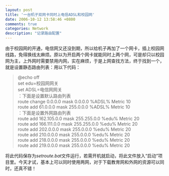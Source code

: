 ```yaml
---
layout: post
title: '一台机子双网卡同时上电信ADSL和校园网'
date: 2006-10-12 13:58:46 +0800
comments: true
categories: Network
description: "记录路由配置"
---
```


由于校园网的开通，电信网又还没到期，所以给机子再加了一个网卡，插上校园网线路，免得换线太麻烦。原以为开启两个网卡就能同时上两个网，可是却只以校园网为主，上外网时需要禁用内网，实在麻烦，于是上网查找方法，终于找到一个，就是设置静态路由列表：用以下代码：   
<!-- more -->
   
> @echo off   
> set edu=校园网网关   
> set ADSL=电信网网关   
> ：下面是设置默认路由列表   
> route change 0.0.0.0 mask 0.0.0.0 %ADSL% Metric 10   
> route add 61.0.0.0 mask 255.0.0.0 %ADSL% Metric 10   
> ：下面是设置外网路由列表   
> route add 162.105.0.0 mask 255.255.0.0 %edu% Metric 20   
> route add 166.111.0.0 mask 255.255.0.0 %edu% Metric 20   
> route add 202.0.0.0 mask 255.0.0.0 %edu% Metric 20   
> route add 210.0.0.0 mask 255.0.0.0 %edu% Metric 20   
> route add 218.0.0.0 mask 255.0.0.0 %edu% Metric 20   
> route add 219.0.0.0 mask 255.0.0.0 %edu% Metric 20   

将此代码保存为*setroute.bat*文件运行，若需开机就启动，将此文件放入“启动”项目里。今天才试，基本上可以同时使用两网，对于下载教育网和外网的资源可以同时，还真不错！   